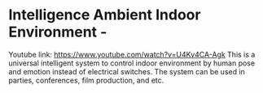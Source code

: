 # Intelligence Ambient Indoor Environment -
Youtube link: https://www.youtube.com/watch?v=U4Kv4CA-Agk
This is a universal intelligent system to control indoor environment by human pose and emotion instead of electrical switches. The system can be used in parties, conferences, film production, and etc.
